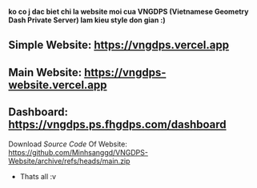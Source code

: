 **ko co j dac biet chi la website moi cua VNGDPS (Vietnamese Geometry Dash Private Server) lam kieu style don gian :)**


## Simple Website: https://vngdps.vercel.app

## Main Website: https://vngdps-website.vercel.app

## Dashboard: https://vngdps.ps.fhgdps.com/dashboard



Download *Source Code* Of Website: https://github.com/Minhsanggd/VNGDPS-Website/archive/refs/heads/main.zip

- Thats all :v
